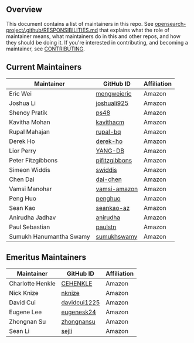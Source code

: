 ## Overview

This document contains a list of maintainers in this repo. See [opensearch-project/.github/RESPONSIBILITIES.md](https://github.com/opensearch-project/.github/blob/main/RESPONSIBILITIES.md#maintainer-responsibilities) that explains what the role of maintainer means, what maintainers do in this and other repos, and how they should be doing it. If you're interested in contributing, and becoming a maintainer, see [CONTRIBUTING](CONTRIBUTING.md).

## Current Maintainers

| Maintainer              | GitHub ID                                         | Affiliation |
| ----------------------- | ------------------------------------------------- | ----------- |
| Eric Wei                | [mengweieric](https://github.com/mengweieric)     | Amazon      |
| Joshua Li               | [joshuali925](https://github.com/joshuali925)     | Amazon      |
| Shenoy Pratik           | [ps48](https://github.com/ps48)                   | Amazon      |
| Kavitha Mohan           | [kavithacm](https://github.com/kavithacm)         | Amazon      |
| Rupal Mahajan           | [rupal-bq](https://github.com/rupal-bq)           | Amazon      |
| Derek Ho                | [derek-ho](https://github.com/derek-ho)           | Amazon      |
| Lior Perry              | [YANG-DB](https://github.com/YANG-DB)             | Amazon      |
| Peter Fitzgibbons       | [pjfitzgibbons](https://github.com/pjfitzgibbons) | Amazon      |
| Simeon Widdis           | [swiddis](https://github.com/swiddis)             | Amazon      |
| Chen Dai                | [dai-chen](https://github.com/dai-chen)           | Amazon      |
| Vamsi Manohar           | [vamsi-amazon](https://github.com/vamsi-amazon)   | Amazon      |
| Peng Huo                | [penghuo](https://github.com/penghuo)             | Amazon      |
| Sean Kao                | [seankao-az](https://github.com/seankao-az)       | Amazon      |
| Anirudha Jadhav         | [anirudha](https://github.com/anirudha)           | Amazon      |
| Paul Sebastian          | [paulstn](https://github.com/paulstn)             | Amazon      |
| Sumukh Hanumantha Swamy | [sumukhswamy](https://github.com/sumukhswamy)     | Amazon      |

## Emeritus Maintainers

| Maintainer        | GitHub ID                                               | Affiliation |
| ----------------- | ------------------------------------------------------- | ----------- |
| Charlotte Henkle  | [CEHENKLE](https://github.com/CEHENKLE)                 | Amazon      |
| Nick Knize        | [nknize](https://github.com/nknize)                     | Amazon      |
| David Cui         | [davidcui1225](https://github.com/davidcui1225)         | Amazon      |
| Eugene Lee        | [eugenesk24](https://github.com/eugenesk24)             | Amazon      |
| Zhongnan Su       | [zhongnansu](https://github.com/zhongnansu)             | Amazon      |
| Sean Li           | [sejli](https://github.com/sejli)                       | Amazon      |